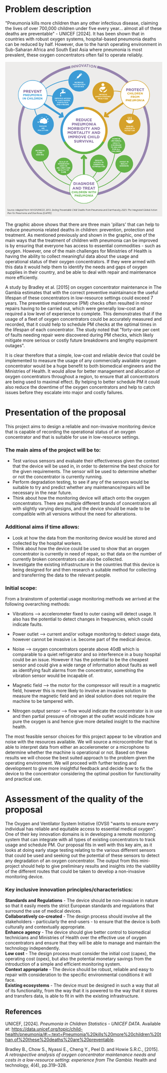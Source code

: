 # Problem description

"Pneumonia kills more children than any other infectious disease, claiming the lives of over 700,000 children under five every year... almost all of these deaths are preventable" - UNICEF [2024]. It has been shown that in countries with robust oxygen systems, hospital-based pneumonia deaths can be reduced by half. However, due to the harsh operating environment in Sub-Saharan Africa and South East Asia where pneumonia is most prevalent, these oxygen concentrators often fail to operate reliably.

![Plan to reduce pneumonia.](assets/Protect-Prevent-Treat-Pneumonia-graphic.png)

The graphic above shows that there are three main 'pillars' that can help to reduce pneumonia related deaths in children: prevention, protection and treatment. As mentioned previously and shown in the graphic, one of the main ways that the treatment of children with pneumonia can be improved is by ensuring that everyone has access to essential commodities - such as oxygen. However, one of the main challenges for Ministries of Health is having the ability to collect meaningful data about the usage and operational status of their oxygen concentrators. If they were armed with this data it would help them to identify the needs and gaps of oxygen supplies in their country, and be able to deal with repair and maintenance more efficiently.

A study by Bradley et al. [2015] on oxygen concentrator maintenance in The Gambia estimates that with the correct preventive maintainance the useful lifespan of these concentrators in low-resource settings could exceed 7 years. The preventive maintenance (PM) checks often resulted in minor repairs having to be carried out, which were generally low-cost and required a low level of experience to complete. This demonstrates that if the usage of a fleet of oxygen concentrators could be accurately measured and recorded, that it could help to schedule PM checks at the optimal times in the lifespan of each concentrator. The study noted that "forty-one per cent of faults needing repair were discovered during PM checks, which likely mitigate more serious or costly future breakdowns and lengthy equipment outages".

It is clear therefore that a simple, low-cost and reliable device that could be implemented to measure the usage of any commercially available oxygen concentrator would be a huge benefit to both biomedical engineers and the Ministries of Health. It would allow for better management and allocation of oxygen concentrators throughout a region, to ensure that all concentrators are being used to maximal effect. By helping to better schedule PM it could also reduce the downtime of the oxygen concentrators and help to catch issues before they escalate into major and costly failures.

# Presentation of the proposal

This project aims to design a reliable and non-invasive monitoring device that is capable of recording the operational status of an oxygen concentrator and that is suitable for use in low-resource settings. 

### The main aims of the project will be to:

- Test various sensors and evaluate their effectiveness given the context that the device will be used in, in order to determine the best choice for the given requirements. The sensor will be used to determine whether or not the concentrator is currently running.  
- Perform degradation testing, to see if any of the sensors would be suitable to try and predict whether any maintenance/repairs will be necessary in the near future.  
- Think about how the monitoring device will attach onto the oxygen concentrators. There are multiple different brands of concentrators all with slightly varying designs, and the device should be made to be compatible with all versions without the need for alterations.  

### Additional aims if time allows:

- Look at how the data from the monitoring device would be stored and collected by the hospital workers.  
- Think about how the device could be used to show that an oxygen concentrator is currently in need of repair, so that data on the number of currently broken concentrators can also be collected.
- Investigate the existing infrastructure in the countries that this device is being designed for and then research a suitable method for collecting and transferring the data to the relevant people.

### Initial scope:

From a brainstorm of potential usage monitoring methods we arrived at the following overarching methods:

- Vibrations --> accelerometer fixed to outer casing will detect usage. It also has the potential to detect changes in frequencies, which could indicate faults.

- Power outlet --> current and/or voltage monitoring to detect usage data, however cannot be invasive i.e. become part of the medical device. 

- Noise --> oxygen concentrators operate above 40dB which is comparable to a quiet refrigerator and so interference in a busy hospital could be an issue. However it has the potential to be the cheapest sensor and could give a wide range of information about faults as well as identifying fault alarms from the concentrator, something the vibration sensor would be incapable of.

- Magnetic field --> the motor for the compressor will result in a magnetic field, however this is more likely to involve an invasive solution to measure the magnetic field and an ideal solution does not require the machine to be tampered with.

- Nitrogen output sensor --> flow would indicate the concentrator is in use and then partial pressure of nitrogen at the outlet would indicate how pure the oxygen is and hence give more detailed insight to the machine health. 

The most feasible sensor choices for this project appear to be vibration and noise with the resources available. We will source a microcontroller that is able to interpret data from either an accelerometer or a microphone to determine whether the machine is operational or not. Based on these results we will choose the best suited approach to the problem given the operating environment. We will proceed with further testing and development to give more insightful feedback and decide how to fix the device to the concentrator considering the optimal position for functionality and practical use.

# Assessment of the quality of the proposal

The Oxygen and Ventilator System Initiative (OVSI) "wants to ensure every individual has reliable and equitable access to essential medical oxygen". One of their key innovation domains is in developing a remote monitoring system that can integrate with all types of existing concentrators to track usage and schedule PM. Our proposal fits in well with this key aim, as it looks at doing early stage testing relating to the various different sensors that could be used and seeking out the potential of these sensors to detect any degradation of an oxygen concentrator. The output from this mini-project should help to give preliminary results and insights into the viablility of the different routes that could be taken to develop a non-invasive monitoring device.

### Key inclusive innovation principles/characteristics:

**Standards and Regulations** - The device should be non-invasive in nature so that it easily meets the strict European standards and regulations that surround the use of medical devices.  
**Collaboratively co-created** - The design process should involve all the stakeholders - particularly the end-users - to ensure that the device is both culturally and contextually appropriate.  
**Enhance agency** - The device should give better control to biomedical technicians and Ministries of Health over the effective use of oxygen concentrators and ensure that they will be able to manage and maintain the technology independently.  
**Low cost** - The design process must consider the initial cost (capex), the operating cost (opex), but also the potential monetary savings from the introduction of a simple and efficient monitoring system.  
**Context appropriate** - The device should be robust, reliable and easy to repair with consideration to the specific environmental conditions it will face.  
**Existing ecosystems** - The device must be designed in such a way that all of its functionality, from the way that it is powered to the way that it stores and transfers data, is able to fit in with the existing infrastructure.  



## References
UNICEF, [2024]. *Pneumonia in Children Statistics - UNICEF DATA*. Available at: https://data.unicef.org/topic/child-health/pneumonia/#:~:text=Pneumonia%20kills%20more%20children%20than,of%20these%20deaths%20are%20preventable.

Bradley B., Chow S., Nyassi E., Cheng Y., Peel D. and Howie S.R.C., [2015]. *A retrospective analysis of oxygen concentrator maintenance needs and costs in a low-resource setting: experience from The Gambia*. Health and technology, 4(4), pp.319–328.

‌